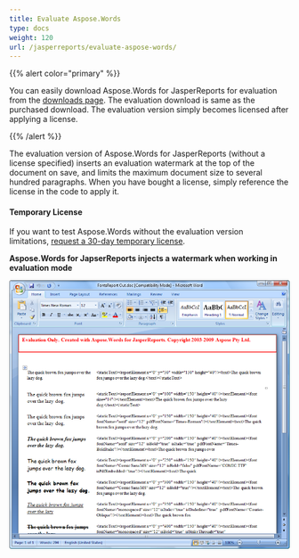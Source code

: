 ```yaml
---
title: Evaluate Aspose.Words
type: docs
weight: 120
url: /jasperreports/evaluate-aspose-words/
---
```


{{% alert color="primary" %}} 

You can easily download Aspose.Words for JasperReports for evaluation from the [downloads page](https://downloads.aspose.com/words/jasperreports). The evaluation download is same as the purchased download. The evaluation version simply becomes licensed after applying a license.

{{% /alert %}} 

The evaluation version of Aspose.Words for JasperReports (without a license specified) inserts an evaluation watermark at the top of the document on save, and limits the maximum document size to several hundred paragraphs. When you have bought a license, simply reference the license in the code to apply it.
#### **Temporary License**
If you want to test Aspose.Words without the evaluation version limitations, [request a 30-day temporary license](http://www.aspose.com/corporate/purchase/faqs/temporary-license.aspx).

**Aspose.Words for JapserReports injects a watermark when working in evaluation mode**

![todo:image_alt_text](evaluate-aspose-words_1.png)
